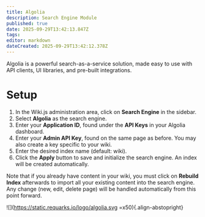 ```yaml
---
title: Algolia
description: Search Engine Module
published: true
date: 2025-09-29T13:42:13.847Z
tags: 
editor: markdown
dateCreated: 2025-09-29T13:42:12.378Z
---
```


Algolia is a powerful search-as-a-service solution, made easy to use with API clients, UI libraries, and pre-built integrations.

# Setup

1. In the Wiki.js administration area, click on **Search Engine** in the sidebar.
1. Select **Algolia** as the search engine.
1. Enter your **Application ID**, found under the **API Keys** in your Algolia dashboard.
1. Enter your **Admin API Key**, found on the same page as before. You may also create a key specific to your wiki.
1. Enter the desired index name (default: wiki).
1. Click the **Apply** button to save and initialize the search engine. An index will be created automatically.

Note that if you already have content in your wiki, you must click on **Rebuild Index** afterwards to import all your existing content into the search engine. Any change (new, edit, delete page) will be handled automatically from this point forward.

![](https://static.requarks.io/logo/algolia.svg =x50){.align-abstopright}